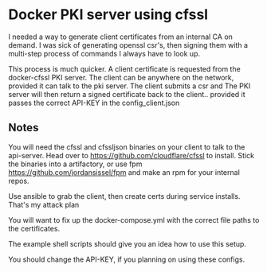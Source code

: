# Docker PKI server using cfssl
I needed a way to generate client certificates from an internal CA on demand. I was sick
of generating openssl csr's, then signing them with a multi-step process of commands I always
have to look up.

This process is much quicker. A client certificate is requested from the docker-cfssl PKI server. The client can be anywhere on the network, provided it can talk to the pki server. The client
submits a csr and The PKI server  will then return a signed certificate back to the client.. provided it passes the correct API-KEY in the config_client.json

## Notes

You will need the cfssl and cfssljson binaries on your client to talk to the api-server.
Head over to https://github.com/cloudflare/cfssl to install. Stick the binaries into a artifactory, or use fpm https://github.com/jordansissel/fpm and make an rpm for your internal repos.

Use ansible to grab the client, then create certs during service installs. That's my attack
plan

You will want to fix up the docker-compose.yml with the correct file paths to the certificates.

The example shell scripts should give you an idea how to use this setup. 

You should change the API-KEY, if you planning on using these configs.

